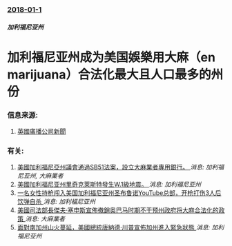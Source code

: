 ### [2018-01-1](/news/2018/01/1/index.md)

##### 加利福尼亚州
# 加利福尼亚州成为美国娛樂用大麻（en marijuana）合法化最大且人口最多的州份 




### 信息来源:

1. [英國廣播公司新聞](http://www.bbc.com/news/world-us-canada-42532776)

### 有关:

1. [美國加利福尼亞州議會通過SB51法案，設立大麻業者專用銀行。 ](/news/2019/05/19/美國加利福尼亞州議會通過SB51法案-設立大麻業者專用銀行.md) _消息: 加利福尼亚州, 大麻業者_
2. [美國加利福尼亚州里奇克萊斯特發生W.1級地震。 ](/news/2019/07/5/美國加利福尼亚州里奇克萊斯特發生W1級地震.md) _消息: 加利福尼亚州_
3. [一名女性持枪闯入美国加利福尼亚州圣布鲁诺YouTube总部，开枪打伤3人后饮弹自杀 ](/news/2018/04/3/一名女性持枪闯入美国加利福尼亚州圣布鲁诺YouTube总部-开枪打伤3人后饮弹自杀.md) _消息: 加利福尼亚州_
4. [美國司法部長傑夫·塞申斯宣佈撤銷奥巴马时期不干预州政府将大麻合法化的政策 ](/news/2018/01/4/美國司法部長傑夫-塞申斯宣佈撤銷奥巴马时期不干预州政府将大麻合法化的政策.md) _消息: 大麻業者_
5. [面對南加州山火蔓延，美國總統唐納德·川普宣佈加州進入緊急狀態 ](/news/2017/12/8/面對南加州山火蔓延-美國總統唐納德-川普宣佈加州進入緊急狀態.md) _消息: 加利福尼亚州_
